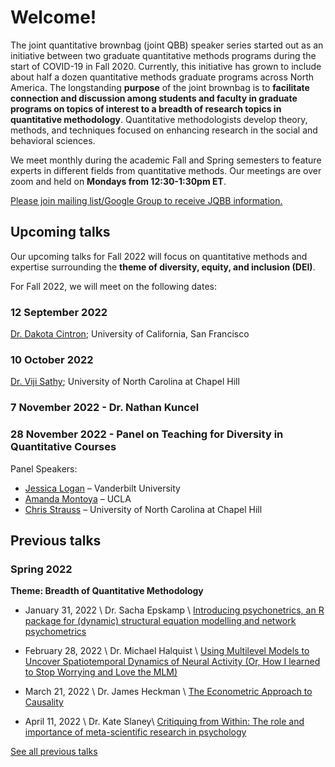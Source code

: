 # Welcome!

<p>The joint quantitative brownbag (joint QBB) speaker series
started out as an initiative between two graduate quantitative methods programs
during the start of COVID-19 in Fall 2020. Currently, this initiative has grown
to include about half a dozen quantitative methods graduate programs across
North America. The longstanding <b>purpose</b> of the joint brownbag is to <b>facilitate
connection and discussion among students and faculty in graduate programs on
topics of interest to a breadth of research topics in quantitative methodology</b>.
Quantitative methodologists develop theory, methods, and techniques focused on
enhancing research in the social and behavioral sciences.</p>

<p>We meet monthly during the academic Fall and Spring
semesters to feature experts in different fields from quantitative methods. Our
meetings are over zoom and held on <b>Mondays from 12:30-1:30pm ET</b>.</p>

<p><a href="https://groups.google.com/g/jqbb">Please join mailing list/Google Group to receive JQBB information.</a></p>

## Upcoming talks

<p>Our upcoming talks for Fall 2022 will focus on quantitative
methods and expertise surrounding the <b>theme of diversity, equity, and
inclusion (DEI)</b>.</p>

<p>For Fall 2022, we will meet on the following dates:</p>

### 12 September 2022

[Dr. Dakota Cintron](https://profiles.ucsf.edu/dakota.cintron); University of California, San Francisco

### 10 October 2022

[Dr. Viji Sathy](https://sites.google.com/view/vijisathy/home?authuser=0); University of North Carolina at Chapel Hill

### 7 November 2022 - Dr. Nathan Kuncel

### 28 November 2022 - Panel on Teaching for Diversity in Quantitative Courses

Panel Speakers:

- [Jessica Logan](https://www.jarlogan.com/) – Vanderbilt University
- [Amanda Montoya](https://www.psych.ucla.edu/faculty-page/akmontoya/) – UCLA
- [Chris Strauss](https://twitter.com/ChrisLLStrauss) – University of North Carolina at Chapel Hill

<!--
<ul>
  {% for post in site.posts %}
    <li>
      <a href="{{ post.url }}">{{ post.title }}</a>
    </li>
  {% endfor %}
</ul>

-->

## Previous talks

### Spring 2022
<b>Theme: Breadth of Quantitative Methodology</b>

- January 31, 2022 \\
Dr. Sacha Epskamp \\
[Introducing psychonetrics, an R package for (dynamic) structural equation modelling and network psychometrics](/pages/epskamo.html)

- February 28, 2022 \\
Dr. Michael Halquist \\
[Using Multilevel Models to Uncover Spatiotemporal Dynamics of Neural Activity (Or, How I learned to Stop Worrying and Love the MLM)](/pages/halquist.html)

- March 21, 2022 \\
Dr. James Heckman \\
[The Econometric Approach to Causality](/pages/heckman.html)

- April 11, 2022 \\
Dr. Kate Slaney\\
[Critiquing from Within: The role and importance of meta-scientific research in psychology](/pages/slaney.html)

[See all previous talks](/pages/all.html)

